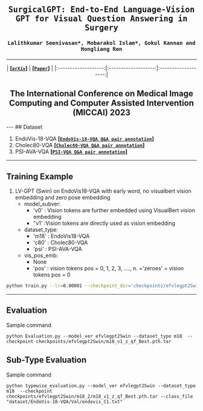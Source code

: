 <div align="center">

<samp>

<h2> SurgicalGPT: End-to-End Language-Vision GPT for Visual Question Answering in Surgery </h1>

<h4> Lalithkumar Seenivasan*, Mobarakol Islam*, Gokul Kannan and Hongliang Ren </h3>

</samp>   

---
| **[[```arXiv```](<https://arxiv.org/abs/2304.09974>)]** | **[[```Paper```](<https://link.springer.com/chapter/10.1007/978-3-031-43996-4_27>)]** | 
|:-------------------:|:-------------------:|:-------------------:|
    
The International Conference on Medical Image Computing and Computer Assisted Intervention (MICCAI) 2023
---


</div>     
---
## Dataset

1. EndoVis-18-VQA  **[[`EndoVis-18-VQA Q&A pair annotation`](https://drive.google.com/drive/folders/1hu_yK27Xz2_lvjjZ97-WF2MK_JO14MWI?usp=sharing)]**
2. Cholec80-VQA **[[`Cholec80-VQA Q&A pair annotation`](https://drive.google.com/drive/folders/1yrg0cR2haNTRBHg-Fho0o7TFVSjN64ym?usp=sharing)]**
3. PSI-AVA-VQA **[[`PSI-VQA Q&A pair annotation`](https://drive.google.com/drive/folders/17OkeLxOCep3f99nDkdU_Y9EkPwHgT814?usp=sharing)]**

---
## Training Example
1. LV-GPT (Swin) on EndoVis18-VQA with early word, no visualbert vision embedding and zero pose embedding
    - model_subver:
        - 'v0' : Vision tokens are further embedded using VisualBert vision embedding
        - "v1' :Vision tokens are directly used as vision embedding
    - dataset_type: 
        - 'm18' : EndoVis18-VQA
        - 'c80' : Cholec80-VQA
        - 'psi' : PSI-AVA-VQA
    - vis_pos_emb:
        - None
        - 'pos' : vision tokens pos = 0, 1, 2, 3, ...., n.
        ='zeroes' = vision tokens pos = 0
```bash
python train.py --lr=0.00001 --checkpoint_dir='checkpoints/efvlegpt2Swin/m18_v1_z_qf_' --dataset_type='m18' --tokenizer_ver='gpt2v1' --model_ver='efvlegpt2Swin' --model_subver='v1' --vis_pos_emb='zeroes'
```
---
## Evaluation
Sample command
```
python Evaluation.py --model_ver efvlegpt2Swin --dataset_type m18  --checkpoint checkpoints/efvlegpt2Swin/m18_v1_z_qf_Best.pth.tar
```

## Sub-Type Evaluation
Sample command
```
python typewise_evaluation.py --model_ver efvlegpt2Swin --dataset_type m18  --checkpoint checkpoints/efvlegpt2Swin/m18_2/m18_v1_z_qf_Best.pth.tar --class_file "dataset/EndoVis-18-VQA/Val/endovis_C1.txt"
```
